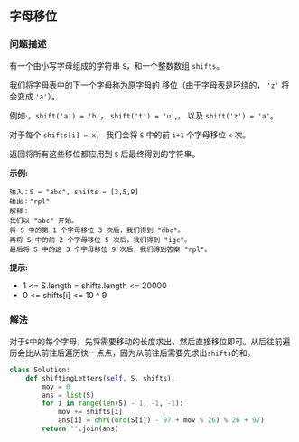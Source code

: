 ## 字母移位

### 问题描述

有一个由小写字母组成的字符串 `S`，和一个整数数组 `shifts`。

我们将字母表中的下一个字母称为原字母的 移位（由于字母表是环绕的， `'z'` 将会变成 `'a'`）。

例如·，`shift('a') = 'b'`， `shift('t') = 'u'`,， 以及 `shift('z') = 'a'`。

对于每个 `shifts[i] = x`， 我们会将 `S` 中的前 `i+1` 个字母移位 `x` 次。

返回将所有这些移位都应用到 `S` 后最终得到的字符串。

**示例:**
```
输入：S = "abc", shifts = [3,5,9]
输出："rpl"
解释：
我们以 "abc" 开始。
将 S 中的第 1 个字母移位 3 次后，我们得到 "dbc"。
再将 S 中的前 2 个字母移位 5 次后，我们得到 "igc"。
最后将 S 中的这 3 个字母移位 9 次后，我们得到答案 "rpl"。
```

**提示:**
- 1 <= S.length = shifts.length <= 20000
- 0 <= shifts[i] <= 10 ^ 9

### 解法

对于`S`中的每个字母，先将需要移动的长度求出，然后直接移位即可。从后往前遍历会比从前往后遍历快一点点，因为从前往后需要先求出`shifts`的和。

```python
class Solution:
    def shiftingLetters(self, S, shifts):
        mov = 0
        ans = list(S)
        for i in range(len(S) - 1, -1, -1):
            mov += shifts[i]
            ans[i] = chr((ord(S[i]) - 97 + mov % 26) % 26 + 97)
        return ''.join(ans)

```
